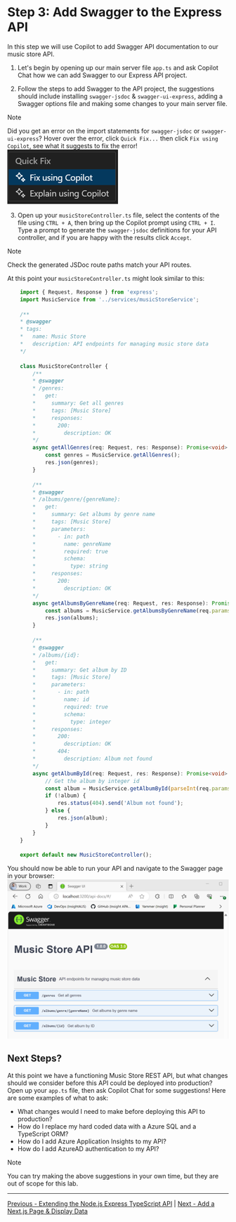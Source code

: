 # Step 3: Add Swagger to the Express API

In this step we will use Copilot to add Swagger API documentation to our music store API.

1. Let's begin by opening up our main server file `app.ts` and ask Copilot Chat how we can add Swagger to our Express API project.

2. Follow the steps to add Swagger to the API project, the suggestions should include installing `swagger-jsdoc` & `swagger-ui-express`, adding a Swagger options file and making some changes to your main server file.
> [!NOTE]
> Did you get an error on the import statements for `swagger-jsdoc` or `swagger-ui-express`? 
> Hover over the error, click `Quick Fix...` then click `Fix using Copilot`, see what it suggests to fix the error!<br>
> ![Fix using Copilot](./media/fix-using-copilot.png)

3. Open up your `musicStoreController.ts` file, select the contents of the file using `CTRL + A`, then bring up the Copilot prompt using `CTRL + I`. Type a prompt to generate the `swagger-jsdoc` definitions for your API controller, and if you are happy with the results click `Accept`.
> [!NOTE]
> Check the generated JSDoc route paths match your API routes.

At this point your `musicStoreController.ts` might look similar to this:
```TypeScript
    import { Request, Response } from 'express';
    import MusicService from '../services/musicStoreService';

    /**
    * @swagger
    * tags:
    *   name: Music Store
    *   description: API endpoints for managing music store data
    */

    class MusicStoreController {
        /**
        * @swagger
        * /genres:
        *   get:
        *     summary: Get all genres
        *     tags: [Music Store]
        *     responses:
        *       200:
        *         description: OK
        */
        async getAllGenres(req: Request, res: Response): Promise<void> {
            const genres = MusicService.getAllGenres();
            res.json(genres);
        }

        /**
        * @swagger
        * /albums/genre/{genreName}:
        *   get:
        *     summary: Get albums by genre name
        *     tags: [Music Store]
        *     parameters:
        *       - in: path
        *         name: genreName
        *         required: true
        *         schema:
        *           type: string
        *     responses:
        *       200:
        *         description: OK
        */
        async getAlbumsByGenreName(req: Request, res: Response): Promise<void> {
            const albums = MusicService.getAlbumsByGenreName(req.params.genreName);
            res.json(albums);
        }

        /**
        * @swagger
        * /albums/{id}:
        *   get:
        *     summary: Get album by ID
        *     tags: [Music Store]
        *     parameters:
        *       - in: path
        *         name: id
        *         required: true
        *         schema:
        *           type: integer
        *     responses:
        *       200:
        *         description: OK
        *       404:
        *         description: Album not found
        */
        async getAlbumById(req: Request, res: Response): Promise<void> {
            // Get the album by integer id
            const album = MusicService.getAlbumById(parseInt(req.params.id));
            if (!album) {
                res.status(404).send('Album not found');
            } else {
                res.json(album);
            }
        }
    }

    export default new MusicStoreController();
```

You should now be able to run your API and navigate to the Swagger page in your browser:
![Music Store API Swagger UI](media/swagger-ui.png)

## Next Steps?
At this point we have a functioning Music Store REST API, but what changes should we consider before this API could be deployed into production? Open up your `app.ts` file, then ask Copilot Chat for some suggestions! Here are some examples of what to ask:
- What changes would I need to make before deploying this API to production?
- How do I replace my hard coded data with a Azure SQL and a TypeScript ORM? 
- How do I add Azure Application Insights to my API?
- How do I add AzureAD authentication to my API?

> [!NOTE]
> You can try making the above suggestions in your own time, but they are out of scope for this lab.

---------------
[Previous - Extending the Node.js Express TypeScript API](./02-Step02.md) | [Next - Add a Next.js Page & Display Data](./04-Step04.md)